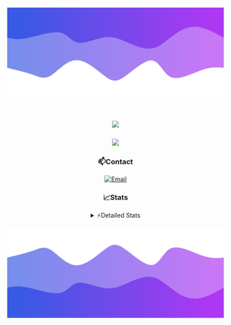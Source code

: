 ![Header](./header.png)
<div align="center">

<h1 align="center">
  <a href="https://git.io/typing-svg">
    <img src="https://readme-typing-svg.herokuapp.com/?lines=Hello,+There!+👋;This+is+chicho.;CEO+on+Hely+Development....;&center=true&size=25">
  </a>
</h1>
  
<p align="center">
  <img src="https://lanyard.cnrad.dev/api/852683595378196480" />
</p>

### 📫Contact
  [![Email](https://img.shields.io/badge/Email-gastondalla@gmail.com-04619f?style=for-the-badge&logo=gmail&logoColor=white)](mailto:gastondalla@gmail.com)
</br>  
### 📈Stats
<details>
    <summary> ⚡Detailed Stats</summary>
    <br/>

<!--START_SECTION:waka-->
![Code Time](http://img.shields.io/badge/Code%20Time-179%20hrs%2022%20mins-blue)

![Profile Views](http://img.shields.io/badge/Profile%20Views-2-blue)

**🐱 My GitHub Data** 

> 📦 37.8 kB Used in GitHub's Storage 
 > 
> 🏆 7 Contributions in the Year 2023
 > 
> 🚫 Not Opted to Hire
 > 
> 📜 6 Public Repositories 
 > 
> 🔑 9 Private Repositories 
 > 
**I'm a Night 🦉** 

```text
🌞 Morning                14 commits          █░░░░░░░░░░░░░░░░░░░░░░░░   04.15 % 
🌆 Daytime                49 commits          ████░░░░░░░░░░░░░░░░░░░░░   14.54 % 
🌃 Evening                158 commits         ████████████░░░░░░░░░░░░░   46.88 % 
🌙 Night                  116 commits         █████████░░░░░░░░░░░░░░░░   34.42 % 
```
📅 **I'm Most Productive on Tuesday** 

```text
Monday                   25 commits          ██░░░░░░░░░░░░░░░░░░░░░░░   07.42 % 
Tuesday                  65 commits          █████░░░░░░░░░░░░░░░░░░░░   19.29 % 
Wednesday                61 commits          █████░░░░░░░░░░░░░░░░░░░░   18.10 % 
Thursday                 37 commits          ███░░░░░░░░░░░░░░░░░░░░░░   10.98 % 
Friday                   48 commits          ████░░░░░░░░░░░░░░░░░░░░░   14.24 % 
Saturday                 48 commits          ████░░░░░░░░░░░░░░░░░░░░░   14.24 % 
Sunday                   53 commits          ████░░░░░░░░░░░░░░░░░░░░░   15.73 % 
```


📊 **This Week I Spent My Time On** 

```text
🕑︎ Time Zone: America/Argentina/Buenos_Aires

💬 Programming Languages: 
C#                       9 hrs 36 mins       ██████████░░░░░░░░░░░░░░░   40.57 % 
Python                   6 hrs 8 mins        ██████░░░░░░░░░░░░░░░░░░░   25.94 % 
Other                    4 hrs 24 mins       █████░░░░░░░░░░░░░░░░░░░░   18.65 % 
HTML                     2 hrs 55 mins       ███░░░░░░░░░░░░░░░░░░░░░░   12.38 % 
Text                     14 mins             ░░░░░░░░░░░░░░░░░░░░░░░░░   01.04 % 

🔥 Editors: 
Visual Studio            13 hrs 56 mins      ███████████████░░░░░░░░░░   58.89 % 
VS Code                  9 hrs 43 mins       ██████████░░░░░░░░░░░░░░░   41.11 % 

🐱‍💻 Projects: 
Unknown Project          7 hrs 21 mins       ████████░░░░░░░░░░░░░░░░░   31.08 % 
StringExtractor          5 hrs 32 mins       ██████░░░░░░░░░░░░░░░░░░░   23.43 % 
Hate                     5 hrs 23 mins       ██████░░░░░░░░░░░░░░░░░░░   22.75 % 
Palometa                 3 hrs               ███░░░░░░░░░░░░░░░░░░░░░░   12.71 % 
Coder                    2 hrs 22 mins       ███░░░░░░░░░░░░░░░░░░░░░░   10.03 % 

💻 Operating System: 
Windows                  23 hrs 39 mins      █████████████████████████   100.00 % 
```

**I Mostly Code in JavaScript** 

```text
JavaScript               8 repos             █████████░░░░░░░░░░░░░░░░   36.36 % 
CSS                      3 repos             ███░░░░░░░░░░░░░░░░░░░░░░   13.64 % 
C#                       2 repos             ██░░░░░░░░░░░░░░░░░░░░░░░   09.09 % 
Python                   2 repos             ██░░░░░░░░░░░░░░░░░░░░░░░   09.09 % 
Batchfile                1 repo              █░░░░░░░░░░░░░░░░░░░░░░░░   04.55 % 
```




 Last Updated on 25/06/2023 19:10:52 UTC
<!--END_SECTION:waka-->
</details>

![Footer](./footer.png)
